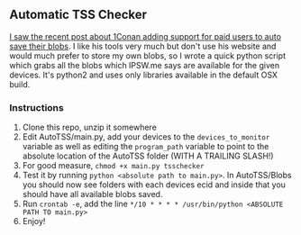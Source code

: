 ## Automatic TSS Checker
[I saw the recent post about 1Conan adding support for paid users to auto save their blobs](https://www.reddit.com/r/jailbreak/comments/7wt5ft/news_you_can_now_support_1conans_tss_saver_on/?ref=share&ref_source=link). I like his tools very much but don't use his website and would much prefer to store my own blobs, so I wrote a quick python script which grabs all the blobs which IPSW.me says are available for the given devices. It's python2 and uses only libraries available in the default OSX build. 

### Instructions
1. Clone this repo, unzip it somewhere
2. Edit AutoTSS/main.py, add your devices to the `devices_to_monitor` variable as well as editing the `program_path` variable to point to the absolute location of the AutoTSS folder (WITH A TRAILING SLASH!)
3. For good measure, `chmod +x main.py tsschecker`
4. Test it by running `python <absolute path to main.py>`. In AutoTSS/Blobs you should now see folders with each devices ecid and inside that you should have all available blobs saved.
4. Run `crontab -e`, add the line `*/10 * * * * /usr/bin/python <ABSOLUTE PATH TO main.py>`
5. Enjoy!

